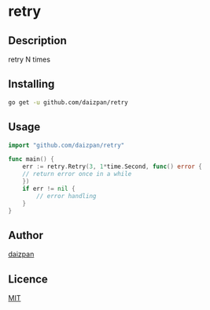 # retry

## Description

retry N times

## Installing

```sh
go get -u github.com/daizpan/retry
```

## Usage

```go
import "github.com/daizpan/retry"

func main() {
	err := retry.Retry(3, 1*time.Second, func() error {
	// return error once in a while
	})
	if err != nil {
		// error handling
	}
}
```

## Author

[daizpan](https://github.com/daizpan)

## Licence

[MIT](https://github.com/daizpan/gospread/blob/main/LICENSE)

